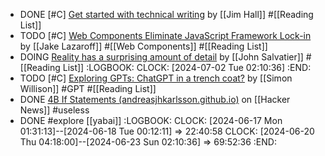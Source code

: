 - DONE [#C] [Get started with technical writing](https://opensource.net/get-started-with-technical-writing/) by [[Jim Hall]] #[[Reading List]]
- TODO [#C] [Web Components Eliminate JavaScript Framework Lock-in](https://jakelazaroff.com/words/web-components-eliminate-javascript-framework-lock-in/) by [[Jake Lazaroff]] #[[Web Components]] #[[Reading List]]
- DOING [Reality has a surprising amount of detail](http://johnsalvatier.org/blog/2017/reality-has-a-surprising-amount-of-detail) by [[John Salvatier]] #[[Reading List]]
  :LOGBOOK:
  CLOCK: [2024-07-02 Tue 02:10:36]
  :END:
- TODO [#C] [Exploring GPTs: ChatGPT in a trench coat?](https://simonwillison.net/2023/Nov/15/gpts/) by [[Simon Willison]] #GPT #[[Reading List]]
- DONE [4B If Statements (andreasjhkarlsson.github.io)](https://news.ycombinator.com/item?id=38790597) on [[Hacker News]] #useless
- DONE #explore [[yabai]]
  :LOGBOOK:
  CLOCK: [2024-06-17 Mon 01:31:13]--[2024-06-18 Tue 00:12:11] =>  22:40:58
  CLOCK: [2024-06-20 Thu 04:18:00]--[2024-06-23 Sun 02:10:36] =>  69:52:36
  :END: